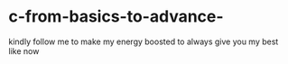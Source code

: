 # c-from-basics-to-advance-
kindly follow me to make my energy boosted to always give you my best like now
